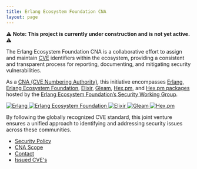 ```yaml
---
title: Erlang Ecosystem Foundation CNA
layout: page
---
```


⚠️ **Note: This project is currently under construction and is not yet active.** ⚠️

The Erlang Ecosystem Foundation CNA is a collaborative
effort to assign and maintain [CVE](https://www.cve.org/) identifiers within the
ecosystem, providing a consistent and transparent process for reporting,
documenting, and mitigating security vulnerabilities.

As a [CNA (CVE Numbering Authority)](https://www.cve.org/programorganization/cnas),
this initiative encompasses [Erlang](https://www.erlang.org/), [Erlang Ecosystem Foundation](https://erlef.org/),
[Elixir](https://elixir-lang.org/), [Gleam](https://gleam.run/), [Hex.pm](https://hex.pm),
and [Hex.pm packages](https://hex.pm/packages) hosted by the
[Erlang Ecosystem Foundation’s Security Working Group](https://erlef.org/wg/security).

<p class="members mt-5 mb-5">
  <a href="https://www.erlang.org/">
    <img src="/assets/img/erlang-logo.svg" alt="Erlang" />
  </a>
  <a href="https://erlef.org/">
    <img src="/assets/img/eef-logo.svg" alt="Erlang Ecosystem Foundation" />
  </a>
  <a href="https://elixir-lang.org/">
    <img src="/assets/img/elixir-logo.png" alt="Elixir" />
  </a>
  <a href="https://gleam.run/">
    <img src="/assets/img/gleam-logo.svg" alt="Gleam" />
  </a>
  <a href="https://hex.pm/">
    <img src="/assets/img/hex-logo.png" alt="Hex.pm" />
  </a>
</p>

By following the globally recognized CVE standard, this joint venture ensures a
unified approach to identifying and addressing security issues across these
communities.

* [Security Policy](./security-policy)
* [CNA Scope](./scope)
* [Contact](./contact)
* [Issued CVE's](./cves/)
